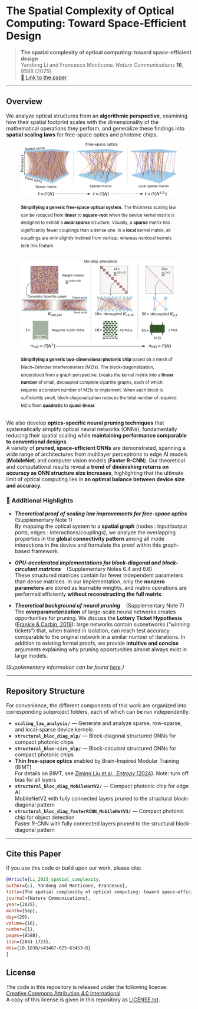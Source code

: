 # The Spatial Complexity of Optical Computing: Toward Space-Efficient Design

> **The spatial complexity of optical computing: toward space-efficient design**  
> Yandong Li and Francesco Monticone. *Nature Communications* **16**, 8588 (2025)  
> [🔗 Link to the paper](https://www.nature.com/articles/s41467-025-63453-8)

---

## Overview

We analyze optical structures from an **algorithmic perspective**, examining how their spatial footprint scales with the dimensionality of the mathematical operations they perform, and generalize these findings into **spatial scaling laws** for free-space optics and photonic chips.

<figure>
  <p align="center">
    <img src="figures/figure1.png" 
         alt="Scaling law improvements for free-space optics" 
         width="600">
  </p>
  <figcaption>
    <sub><strong>Simplifying a generic free-space optical system.</strong>
    The thickness scaling law can be reduced from <strong>linear</strong> to <strong>square-root</strong> when the device kernel matrix is designed to exhibit a <strong><em>local sparse</em></strong> structure. 
    Visually, a <strong>sparse</strong> matrix has significantly fewer couplings than a dense one. In a <strong>local</strong> kernel matrix, all couplings are only slightly inclined from vertical, whereas nonlocal kernels lack this feature.</sub><br>&nbsp;
  </figcaption>
</figure>

<figure>
  <p align="center">
    <img src="figures/figure2.png" 
         alt="Scaling law improvements for photonic chips" 
         width="600">
  </p>
  <figcaption>
    <sub><strong>Simplifying a generic two-dimensional photonic chip</strong> based on a mesh of Mach–Zehnder interferometers (MZIs).
    The block-diagonalization, understood from a graph perspective, breaks the kernel matrix into a <strong>linear number</strong> of small, decoupled complete bipartite graphs, each of which requires a constant number of MZIs to implement. When each block is sufficiently small, block-diagonalization reduces the total number of required MZIs from <strong>quadratic</strong> to <strong>quasi-linear</strong>.</sub><br>&nbsp;
  </figcaption>
</figure>

We also develop **optics-specific neural pruning techniques** that systematically simplify optical neural networks (ONNs), fundamentally reducing their spatial scaling while **maintaining performance comparable to conventional designs**.  
A variety of **pruned, space-efficient ONNs** are demonstrated, spanning a wide range of architectures from multilayer perceptrons to edge AI models (**MobileNet**) and computer vision models (**Faster R-CNN**). Our theoretical and computational results reveal a **trend of diminishing returns on accuracy as ONN structure size increases**, highlighting that the ultimate limit of optical computing lies in **an optimal balance between device size and accuracy**.

### 🔸 Additional Highlights

- ***Theoretical proof of scaling law improvements for free-space optics*** &nbsp;&nbsp; (Supplementary Note 1)  
  By mapping the optical system to a **spatial graph** (nodes : input/output ports, edges : interactions/couplings), we analyze the overlapping properties in the **global connectivity pattern** among all mode interactions in the device and formulate the proof within this graph-based framework.

- ***GPU-accelerated implementations for block-diagonal and block-circulant matrices*** &nbsp;&nbsp; (Supplementary Notes 6.4 and 6.6)  
  These structured matrices contain far fewer independent parameters than dense matrices. In our implementation, only the **nonzero parameters** are stored as learnable weights, and matrix operations are performed efficiently **without reconstructing the full matrix**.

- ***Theoretical background of neural pruning*** &nbsp;&nbsp; (Supplementary Note 7)  
  The **overparameterization** of large-scale neural networks creates opportunities for pruning. We discuss the **Lottery Ticket Hypothesis** ([Frankle & Carbin, 2019](https://arxiv.org/abs/1803.03635)): large networks contain subnetworks (“winning tickets”) that, when trained in isolation, can reach test accuracy comparable to the original network in a similar number of iterations. In addition to existing formal proofs, we provide **intuitive and concise** arguments explaining why pruning opportunities almost always exist in large models.

*(Supplementary information can be found [here](https://www.nature.com/articles/s41467-025-63453-8#Sec15).)*

---

## Repository Structure

For convenience, the different components of this work are organized into corresponding subproject folders, each of which can be run independently.  

- **`scaling_law_analysis/`** — Generate and analyze sparse, row-sparse, and local-sparse device kernels
- **`structural_bloc_diag_mlp/`** — Block-diagonal structured ONNs for compact photonic chips  
- **`structural_bloc-circ_mlp/`** — Block-circulant structured ONNs for compact photonic chips  
- **Thin free-space optics** enabled by Brain-Inspired Modular Training (BIMT)  
  For details on BIMT, see [Ziming Liu et al., *Entropy* (2024)](https://doi.org/10.3390/e26010041). Note: turn off bias for all layers
- **`structural_bloc_diag_MobileNetV2/`** — Compact photonic chip for edge AI  
  MobileNetV2 with fully connected layers pruned to the structural block-diagonal pattern  
- **`structural_bloc_diag_FasterRCNN_MobileNetV3/`** — Compact photonic chip for object detection  
  Faster R-CNN with fully connected layers pruned to the structural block-diagonal pattern  

---

## Cite this Paper

If you use this code or build upon our work, please cite:

```bibtex
@Article{Li_2025_spatial_complexity,
author={Li, Yandong and Monticone, Francesco},
title={The spatial complexity of optical computing: toward space-efficient design},
journal={Nature Communications},
year={2025},
month={Sep},
day={29},
volume={16},
number={1},
pages={8588},
issn={2041-1723},
doi={10.1038/s41467-025-63453-8}
}
```

## License

The code in this repository is released under the following license:  
[Creative Commons Attribution 4.0 International](https://creativecommons.org/licenses/by/4.0/)  
A copy of this license is given in this repository as [LICENSE.txt](https://github.com/lyd5039/The-Spatial-Complexity-of-Optical-Computing/blob/main/LICENSE.txt).
